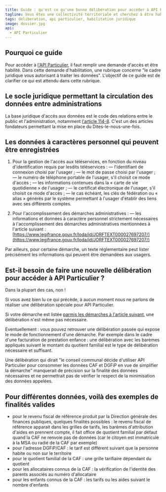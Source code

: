 ```yaml
---
title: Guide : qu'est ce qu'une bonne délibération pour accéder à API Particulier ?
tagline: Vous êtes une collectivité territoriale et cherchez à être habilité à API Particulier ? Ce guide vous explique pas à pas ce qu'il faut renseigner comme cadre juridique pour être habilité.
tags: déliberation, api particulier, habilitation juridique
image: dossier.jpg
api:
  - API Particulier
---
```


## Pourquoi ce guide

Pour accéder à <a href="https://datapass.api.gouv.fr/api-particulier">l'API Particulier</a>, il faut remplir une demande d'accès et être habilité. Dans cette demande d'habilitation, une rubrique concerne "le cadre juridique vous autorisant à traiter les données". L'objectif de ce guide est de clarifier ce qui est attendu dans cette rubrique.

## Le socle juridique permettant la circulation des données entre administrations

La base juridique d'accès aux données est le code des relations entre le public et l'administration, notamment <a href="https://www.legifrance.gouv.fr/codes/article_lc/LEGIARTI000033219997/">l'article 114-8</a>. C'est un des articles fondateurs permettant la mise en place du Dites-le-nous-une-fois.

## Les données à caractères personnel qui peuvent être enregistrées

1. Pour la gestion de l'accès aux téléservices, en fonction du niveau d'identification requis par lesdits téléservices :
― l'identifiant de connexion choisi par l'usager ;
― le mot de passe choisi par l'usager ;
― le numéro de téléphone portable de l'usager, s'il choisit ce mode d'accès ;
― les informations contenues dans la « carte de vie quotidienne » de l'usager ;
― le certificat électronique de l'usager, s'il choisit ce mode d'accès ;
― le cas échéant, les clés de fédération ou « alias » générés par le système permettant à l'usager d'établir des liens avec ses différents comptes.

2. Pour l'accomplissement des démarches administratives :
― les informations et données à caractère personnel strictement nécessaires à l'accomplissement des démarches administratives mentionnées à l'article suivant : [https://www.legifrance.gouv.fr/loda/id/JORFTEXT000027697207/](https://www.legifrance.gouv.fr/loda/id/JORFTEXT000027697207/)

Par ailleurs, pour certaine démarche, un texte réglementaire peut lister précisément les informations qui peuvent être demandées aux usagers.

## Est-il besoin de faire une nouvelle délibération pour accéder à API Particulier ?

Dans la plupart des cas, non !

Si vous avez bien lu ce qui précède, à aucun moment nous ne parlons de réaliser une délibération spéciale pour API Particulier.

Si votre démarche est listée <a href="https://www.legifrance.gouv.fr/loda/id/JORFTEXT000027697207/">parmis les démarches à l'article suivant</a>, une délibération n'est même pas nécessaire.

Eventuellement : vous pouvez retrouver une délibération passée qui expose le mode de fonctionnement d'une démarche. Par exemple dans le cadre d'une facturation de prestation enfance : une délibération avec les barèmes appliqués suivant le montant du quotient familial est le type de délibération nécessaire et suffisant.

Une délibération qui dirait "le conseil communal décide d'utiliser API Particulier pour consommer les données CAF et DGFiP en vue de simplifier la démarche" manquerait de précision sur la finalité des données nécessaires et ne permettrait pas de vérifier le respect de la minimisation des données appelées.

## Pour différentes données, voilà des exemples de finalités valides

- pour le revenu fiscal de référence produit par la Direction générale des finances publiques, quelques finalités possibles : le revenu fiscal de référence apparait dans les grilles de tarifs, les barèmes d'attribution d'aides en prennent compte, il fait office de quotient familial par défaut quand la CAF ne renvoie pas de données (car le citoyen est immatriculé à la MSA ou radié de la CAF par exemple)
- pour l'adresse DGFiP/CAF : le tarif est différent suivant que la personne habite ou non sur le territoire
- pour le quotient familial de la CAF : une grille tarifiaire dépendant du quotient
- pour les allocataires connus de la CAF : la vérification de l'identité des parents associés au numéro d'allocataire
- pour les enfants connus de la CAF : les tarifs ou les aides suivant le nombre d'enfants

